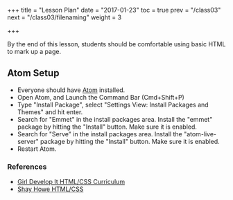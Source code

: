 +++
title = "Lesson Plan"
date = "2017-01-23"
toc = true
prev = "/class03"
next = "/class03/filenaming"
weight = 3

+++

By the end of this lesson, students should be comfortable using basic HTML to mark up a page.


## Atom Setup

- Everyone should have [Atom](https://atom.io) installed.
- Open Atom, and Launch the Command Bar (Cmd+Shift+P)
- Type "Install Package", select "Settings View: Install Packages and Themes" and hit enter.
- Search for "Emmet" in the install packages area.  Install the "emmet" package by hitting the "Install" button.  Make sure it is enabled.
- Search for "Serve" in the install packages area.  Install the "atom-live-server" package by hitting the "Install" button.  Make sure it is enabled.
- Restart Atom.


### References

- [Girl Develop It HTML/CSS Curriculum](https://www.girldevelopit.com/materials/html-intro)
- [Shay Howe HTML/CSS](http://learn.shayhowe.com/html-css/)